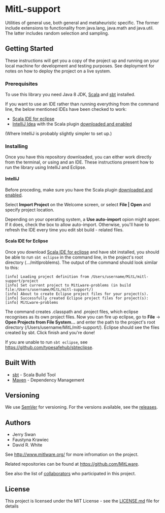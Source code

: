 # MitL-support

Utilities of general use, both general and metaheuristic specific. The former include extensions to functionality from java.lang, java.math and java.util. The latter includes random selection and sampling.

## Getting Started

These instructions will get you a copy of the project up and running on your local machine for development and testing purposes. See deployment for notes on how to deploy the project on a live system.

### Prerequisites

To use this library you need Java 8 JDK, [Scala](https://www.scala-lang.org/download/) and [sbt](http://www.scala-sbt.org/download.html/) installed.

If you want to use an IDE rather than running everything from the command line, the below mentioned IDEs have been checked to work:
- [Scala IDE for eclipse](http://scala-ide.org/download/sdk.html)
- [IntelliJ Idea](https://www.jetbrains.com/idea/) with the Scala plugin [downloaded and enabled](https://www.jetbrains.com/help/idea/enabling-and-disabling-plugins.html) 

(Where IntelliJ is probably slightly simpler to set up.)

### Installing

Once you have this repository downloaded, you can either work directly from the terminal, or using and an IDE. These instructions present how to run the library using IntelliJ and Eclipse.

#### IntelliJ

Before proceding, make sure you have the Scala plugin [downloaded and enabled](https://www.jetbrains.com/help/idea/enabling-and-disabling-plugins.html).

Select **Import Project** on the Welcome screen, or select **File | Open** and specify project location.

Depending on your operating system, a **Use auto-import** opion might apper. If it does, check the box to allow auto-import. Otherwise, you'll have to refresh the IDE every time you edit sbt build - related files.

#### Scala IDE for Eclipse

Once you download [Scala IDE for eclipse](http://scala-ide.org/download/sdk.html) and have sbt installed, you should be able to run ```sbt eclipse``` in the command line, in the project's root directory (.../mitlproblems). The output of the command should look similar to this:

```
[info] Loading project definition from /Users/username/MitL/mitl-support/project
[info] Set current project to MitLware-problems (in build file:/Users/username/MitL/mitl-support/)
[info] About to create Eclipse project files for your project(s).
[info] Successfully created Eclipse project files for project(s):
[info] MitLware-problems
```

The command creates .classpath and .project files, which eclipse recognises as its own project files. Now you can fire up eclipse, go to **File** -> **Open Projects from File System...** and enter the path to the project's root directory (/Users/username/MitL/mitl-support/). Eclipse should see the files created by sbt. Click finish and you're done! 

If you are unable to run ```sbt eclipse```, see <https://github.com/typesafehub/sbteclipse>.

## Built With

* [sbt](http://www.scala-sbt.org/) - Scala Build Tool
* [Maven](https://maven.apache.org/) - Dependency Management

## Versioning

We use [SemVer](http://semver.org/) for versioning. For the versions available, see the [releases](releases). 

## Authors

* Jerry Swan
* Faustyna Krawiec
* David R. White

See <http://www.mitlware.org/> for more infromation on the project.

Related repositories can be found at <https://github.com/MitLware>.

See also the list of [collaborators](COLLABORATORS.md) who participated in this project.

## License

This project is licensed under the MIT License - see the [LICENSE.md](LICENSE.md) file for details
